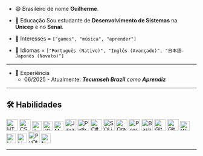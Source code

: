
- 😄 Brasileiro de nome **Guilherme**.

- 🏫 Educação Sou estudante de **Desenvolvimento de Sistemas** na **Unicep** e no **Senai**.

- 💖 Interesses = `["games", "música", "aprender"]`
- 💬 Idiomas = `["Português (Nativo)", "Inglês (Avançado)", "日本語-Japonês (Novato)"]`

---

- 🔭 Experiência  
    - 06/2025 - Atualmente: **_Tecumseh Brazil_** *como* **_Aprendiz_**

---

## 🛠️ Habilidades

<div>
  <img src="https://cdn.jsdelivr.net/gh/devicons/devicon@latest/icons/html5/html5-original-wordmark.svg" width="30" title="HTML5"/>
  <img src="https://cdn.jsdelivr.net/gh/devicons/devicon@latest/icons/css3/css3-original-wordmark.svg" width="30" title="CSS3"/>
  <img src="https://cdn.jsdelivr.net/gh/devicons/devicon@latest/icons/javascript/javascript-original.svg" width="25" title="JavaScript"/>
  <img src="https://cdn.jsdelivr.net/gh/devicons/devicon@latest/icons/json/json-plain.svg" width="25" title="JSON"/>
  <img src="https://cdn.jsdelivr.net/gh/devicons/devicon@latest/icons/markdown/markdown-original.svg" width="25" title="Markdown"/>
  <img src="https://cdn.jsdelivr.net/gh/devicons/devicon@latest/icons/java/java-original.svg" width="30" title="Java"/>
  <img src="https://cdn.jsdelivr.net/gh/devicons/devicon@latest/icons/python/python-original.svg" width="30" title="Python"/>
  <img src="https://cdn.jsdelivr.net/gh/devicons/devicon@latest/icons/csharp/csharp-original.svg" width="30" title="C#"/>
  <img src="https://cdn.jsdelivr.net/gh/devicons/devicon@latest/icons/sqlite/sqlite-original.svg" width="30" title="SQLite"/>
  <img src="https://cdn.jsdelivr.net/gh/devicons/devicon@latest/icons/oracle/oracle-original.svg" width="30" title="Oracle"/>
  <img src="https://cdn.jsdelivr.net/gh/devicons/devicon@latest/icons/powershell/powershell-original.svg" width="30" title="PowerShell"/>
  <img src="https://cdn.jsdelivr.net/gh/devicons/devicon@latest/icons/bash/bash-plain.svg" width="30" title="Bash"/>
  <img src="https://cdn.jsdelivr.net/gh/devicons/devicon@latest/icons/git/git-plain.svg" width="30" title="Git"/>
  <img src="https://cdn.jsdelivr.net/gh/devicons/devicon@latest/icons/github/github-original.svg" width="30" title="GitHub"/>
  <img src="https://cdn.jsdelivr.net/gh/devicons/devicon@latest/icons/windows11/windows11-original.svg" width="25" title="Windows"/>
  <img src="https://cdn.jsdelivr.net/gh/devicons/devicon@latest/icons/ubuntu/ubuntu-original.svg" width="25" title="Linux Ubuntu"/>
  <img src="https://cdn.jsdelivr.net/gh/devicons/devicon@latest/icons/linux/linux-original.svg" width="25" title="Linux"/>
  <img src="https://cdn.jsdelivr.net/gh/devicons/devicon@latest/icons/qt/qt-original.svg" width="30" title="PyQt"/>
  <img src="https://cdn.jsdelivr.net/gh/devicons/devicon@latest/icons/numpy/numpy-original.svg" width="25" title="NumPy"/>
</div>

---